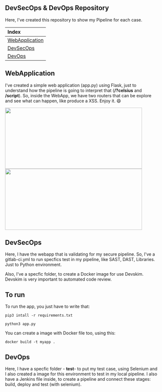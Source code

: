 ## DevSecOps & DevOps Repository

Here, I've created this repository to show my Pipeline for each case.

|**Index**
|:---
|[WebApplication](#webapplication)|
|[DevSecOps](#devsecops)|
|[DevOps](#devops)|

## WebApplication

I've created a simple web application (app.py) using Flask, just to understand how the pipeline is going to interpret that (**/?celsius** and **/script**).
So, inside the WebApp, we have two routers that can be explore and see what can happen, like produce a XSS.
Enjoy it. 😄


<img src="/uploads/2cb66cb4db6f9f9627d244b588acae6d/Captura_de_Tela_2021-07-29_às_20.50.44.png"  width="450" height="200">

<img src="/uploads/94422cbad0523cdd67c8d4a60e6f5eb6/Captura_de_Tela_2021-07-29_às_20.51.00.png"  width="450" height="200">


## DevSecOps

Here, I have the webapp that is validating for my secure pipeline. So, I've a gitlab-ci.yml to run specfics test in my pipeline, like SAST, DAST, Libraries. Just to Python environment.

Also, I've a specfic folder, to create a Docker image for use Devskim. Devskim is very important to automated code review.

## To run

To run the app, you just have to write that:

```pip3 intall -r requirements.txt ```

```python3 app.py```

You can create a image with Docker file too, using this:

```docker build -t myapp .```

## DevOps

Here, I have a specfic folder - **test**- to put my test case, using Selenium and I also created a image for this environment to test in my local pipeline.
I also have a Jenkins file inside, to create a pipeline and connect these stages: build, deploy and test (with selenium).

